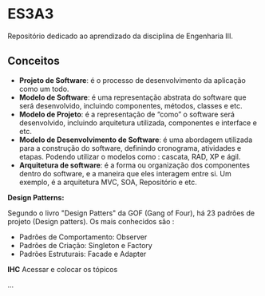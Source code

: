 # ES3A3 
Repositório dedicado ao aprendizado da disciplina de Engenharia III. 

<h2>Conceitos</h2>

* <strong>Projeto de Software</strong>: é o processo de desenvolvimento da aplicação como um todo.
* <strong>Modelo de Software</strong>: é uma representação abstrata do software que será desenvolvido,  incluindo componentes, métodos, classes e etc.
* <strong>Modelo de Projeto</strong>: é a representação de “como” o software será desenvolvido, incluindo arquitetura utilizada, componentes e interface e etc. 
* <strong>Modelo de Desenvolvimento de Software</strong>: é uma abordagem utilizada para a construção do software, definindo cronograma, atividades e etapas. Podendo utilizar o modelos como : cascata, RAD, XP e ágil. 
* <strong>Arquitetura de software</strong>: é a forma ou organização dos componentes dentro do software, e a maneira que eles interagem entre si. Um exemplo, é a arquitetura MVC, SOA, Repositório e etc.

<Strong>Design Patterns:</strong> 

Segundo o livro "Design Patters" da GOF (Gang of Four), há 23 padrões de projeto (Design patters). Os mais conhecidos são :
- Padrões de Comportamento: Observer
- Padrões de Criação: Singleton e Factory
- Padrões Estruturais: Facade e Adapter

<strong> IHC</strong>
Acessar e colocar os tópicos

...
